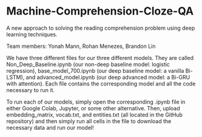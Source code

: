 # Machine-Comprehension-Cloze-QA
A new approach to solving the reading comprehension problem using deep learning techniques.

Team members: Yonah Mann, Rohan Menezes, Brandon Lin

We have three different files for our three different models. They are called Non_Deep_Baseline.ipynb (our non-deep baseline model: logistic regression), base_model_700.ipynb (our deep baseline model: a vanilla Bi-LSTM), and advanced_model.ipynb (our deep advanced model: a Bi-GRU with attention). Each file contains the corresponding model and all the code necessary to run it. 

To run each of our models, simply open the corresponding .ipynb file in either Google Colab, Jupyter, or some other alternative. Then, upload embedding_matrix, vocab.txt, and entities.txt (all located in the GitHub repository) and then simply run all cells in the file to download the necessary data and run our model!
